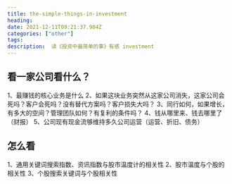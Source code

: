 ```yaml
---
title: the-simple-things-in-investment 
heading: 
date: 2021-12-11T09:21:37.904Z
categories: ["other"]
tags: 
description:  读《投资中最简单的事》有感 investment
---
```




## 看一家公司看什么？
1、最赚钱的核心业务是什么
2、如果这块业务突然从这家公司消失，这家公司会死吗？客户会死吗？没有替代方案吗？客户损失大吗？
3、同行如何，如果增长，有多大的空间？管理团队如何？有复利的条件吗？
4、钱从哪里来、钱去哪里了（财报）
5、公司现有现金流够维持多久公司运营（运营、折旧、债务）


## 怎么看
1、通用关键词搜索指数、资讯指数与股市温度计的相关性
2、股市温度与个股的相关性
3、个股搜索关键词与个股相关性
